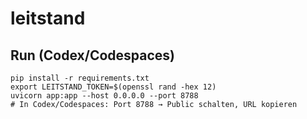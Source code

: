 # leitstand

## Run (Codex/Codespaces)
```
pip install -r requirements.txt
export LEITSTAND_TOKEN=$(openssl rand -hex 12)
uvicorn app:app --host 0.0.0.0 --port 8788
# In Codex/Codespaces: Port 8788 → Public schalten, URL kopieren
```
